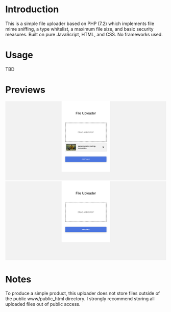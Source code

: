 # Introduction
This is a simple file uploader based on PHP (7.2) which implements file mime sniffing, a type whitelist, a maximum file size, and basic security measures. Built on pure JavaScript, HTML, and CSS. No frameworks used.

# Usage
TBD

# Previews
![preview image](https://github.com/amattu2/file-uploader/blob/master/screenshots/file-selected.png)
![preview image](https://github.com/amattu2/file-uploader/blob/master/screenshots/home-page.png)

# Notes
To produce a simple product, this uploader does not store files outside of the public www/public_html directory. I strongly recommend storing all uploaded files out of public access.
